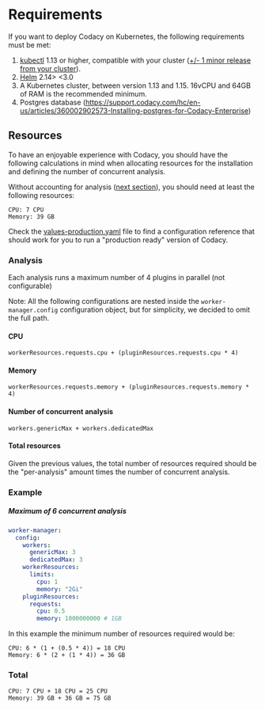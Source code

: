 # Requirements

If you want to deploy Codacy on Kubernetes, the following requirements must be met:

1.  [kubectl](https://kubernetes.io/docs/tasks/tools/install-kubectl/) 1.13 or higher, compatible with your cluster
    ([+/- 1 minor release from your cluster](https://kubernetes.io/docs/tasks/tools/install-kubectl/#before-you-begin)).
2.  [Helm](https://helm.sh/docs/using_helm/#installing-helm) 2.14> &lt;3.0
3.  A Kubernetes cluster, between version 1.13 and 1.15. 16vCPU and 64GB of RAM is the recommended minimum.
4.  Postgres database (<https://support.codacy.com/hc/en-us/articles/360002902573-Installing-postgres-for-Codacy-Enterprise>)

## Resources

To have an enjoyable experience with Codacy, you should have the
following calculations in mind when allocating resources for the
installation and defining the number of concurrent analysis.

Without accounting for analysis ([next section](#analysis)),
you should need at least the following resources:

```text
CPU: 7 CPU
Memory: 39 GB
```

Check the
[values-production.yaml](../../codacy/values-production.yaml)
file to find a configuration reference that should work for you to run
a "production ready" version of Codacy.

### Analysis

Each analysis runs a maximum number of 4 plugins in parallel (not configurable)

Note: All the following configurations are nested inside the `worker-manager.config`
configuration object, but for simplicity, we decided to omit the full path.

#### CPU

```text
workerResources.requests.cpu + (pluginResources.requests.cpu * 4)
```

#### Memory

```text
workerResources.requests.memory + (pluginResources.requests.memory * 4)
```

#### Number of concurrent analysis

```text
workers.genericMax + workers.dedicatedMax
```

#### Total resources

Given the previous values, the total number of resources required should be the "per-analysis" amount times the number of concurrent analysis.

### Example

##### Maximum of 6 concurrent analysis

```yaml
worker-manager:
  config:
    workers:
      genericMax: 3
      dedicatedMax: 3
    workerResources:
      limits:
        cpu: 1
        memory: "2Gi"
    pluginResources:
      requests:
        cpu: 0.5
        memory: 1000000000 # 1GB
```

In this example the minimum number of resources required would be:

```text
CPU: 6 * (1 + (0.5 * 4)) = 18 CPU
Memory: 6 * (2 + (1 * 4)) = 36 GB
```

### Total

```text
CPU: 7 CPU + 18 CPU = 25 CPU
Memory: 39 GB + 36 GB = 75 GB
```
